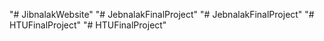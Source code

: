 "# JibnalakWebsite" 
"# JebnalakFinalProject" 
"# JebnalakFinalProject" 
"# HTUFinalProject" 
"# HTUFinalProject" 
